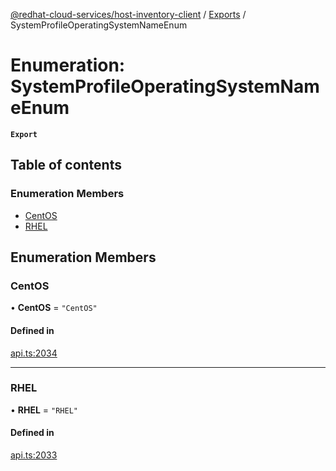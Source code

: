 [@redhat-cloud-services/host-inventory-client](../README.md) / [Exports](../modules.md) / SystemProfileOperatingSystemNameEnum

# Enumeration: SystemProfileOperatingSystemNameEnum

**`Export`**

## Table of contents

### Enumeration Members

- [CentOS](SystemProfileOperatingSystemNameEnum.md#centos)
- [RHEL](SystemProfileOperatingSystemNameEnum.md#rhel)

## Enumeration Members

### CentOS

• **CentOS** = ``"CentOS"``

#### Defined in

[api.ts:2034](https://github.com/RedHatInsights/javascript-clients/blob/master/packages/host-inventory/api.ts#L2034)

___

### RHEL

• **RHEL** = ``"RHEL"``

#### Defined in

[api.ts:2033](https://github.com/RedHatInsights/javascript-clients/blob/master/packages/host-inventory/api.ts#L2033)
